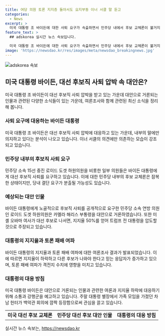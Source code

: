 ```yaml
---
title: 여당 의원 토론 지지층 돌아서도 요지부동 이너 서클 말 듣고
categories:
  - News
excerpt: >
  미국 대통령 조 바이든에 대한 사퇴 요구가 속출하면서 민주당 내에서 후보 교체론이 불거지고 있다. 바이든 대통령은 물러설 기색이 없으며, 앞으로의 강행군을 예고하고 있다. 그는 미셸 오바마가 출마하면 트럼프에게 압도승할 것이라는 언론 보도도 있다. 현재 바이든 대통령의 인기가 하락하면서 다른 후보가 필요하다는 응답이 늘어나고 있는 가운데, 대안으로는 카멀라 해리스 부통령과 미셸 오바마가 거론되고 있다. 이에 대한 바이든 대통령의 대응은 주요 동맹국과의 회의 도래와 유세 재개 등의 강력한 여론전을 예고하고 있다.
feature_text: >
  ## adskorea 실시간 뉴스 속보입니다.

  미국 대통령 조 바이든에 대한 사퇴 요구가 속출하면서 민주당 내에서 후보 교체론이 불거지고 있다. 바이든 대통령은 물러설 기색이 없으며, 앞으로의 강행군을 예고하고 있다. 그는 미셸 오바마가 출마하면 트럼프에게 압도승할 것이라는 언론 보도도 있다. 현재 바이든 대통령의 인기가 하락하면서 다른 후보가 필요하다는 응답이 늘어나고 있는 가운데, 대안으로는 카멀라 해리스 부통령과 미셸 오바마가 거론되고 있다. 이에 대한 바이든 대통령의 대응은 주요 동맹국과의 회의 도래와 유세 재개 등의 강력한 여론전을 예고하고 있다.
image: 'https://newsdao.kr/res/images/meta/newsdao_breakingnews.jpg'
---
```


<p><img src="https://newsdao.kr/res/images/meta/newsdao_breakingnews.jpg" alt="adskorea 속보" /></p>

<h2 data-ke-size="size26">미국 대통령 바이든, 대선 후보직 사퇴 압박 속 대안은?</h2>

<p data-ke-size="size16">미국 대통령 조 바이든이 대선 후보직 사퇴 압박을 받고 있는 가운데 대안으로 거론되는 인물과 관련된 다양한 소식들이 있는 가운데, 여론조사와 함께 관련된 최신 소식을 정리해 봅니다.</p>

<h3><b>사퇴 요구에 대응하는 바이든 대통령</b></h3>

<p data-ke-size="size16">미국 대통령 조 바이든은 대선 후보직 사퇴 압박에 대응하고 있는 가운데, 내부의 말에만 의지하고 있다는 분석이 나오고 있습니다. 이너 서클의 의견에만 의존하는 모습이 강조되고 있습니다.</p>

<h3><b>민주당 내부의 후보직 사퇴 요구</b></h3>

<p data-ke-size="size16">민주당 소속 15선 중진 로이드 도겟 하원의원을 비롯한 일부 의원들은 바이든 대통령에게 대선 후보직 사퇴를 요구하고 있습니다. 이에 대한 민주당 내부의 후보 교체론은 잠복한 상태이지만, 당내 결단 요구가 분출될 가능성도 있습니다.</p>

<h3><b>예상되는 대안 인물</b></h3>

<p data-ke-size="size16">바이든 대통령에게 노골적으로 후보직 사퇴를 공개적으로 요구한 민주당 소속 연방 의원인 로이드 도겟 하원의원은 카멜라 해리스 부통령을 대안으로 거론하였습니다. 또한 미셸 오바마 여사가 대선 후보로 나서면, 지지율 50%를 얻어 트럼프 전 대통령을 압도할 것으로 주장되고 있습니다.</p>

<h3><b>대통령의 지지율과 토론 패배 여파</b></h3>

<p data-ke-size="size16">바이든 대통령의 지지율과 토론 패배 여파에 대한 여론조사 결과가 발표되었습니다. 이에 따르면 지지율이 하락하고 다른 후보가 나와야 한다고 믿는 응답자가 증가하고 있으며, 토론 패배 여파가 격전지 수치에 영향을 미치고 있습니다.</p>

<h3><b>대통령의 대응 방침</b></h3>

<p data-ke-size="size16">미국 대통령 바이든은 대안으로 거론되는 인물과 관련한 여론과 지지율 하락에 대응하기 위해 소통과 강행군을 예고하고 있습니다. 주말 대통령 별장에서 가족 모임을 가졌던 차남 헌터가 백악관 회의에 깜짝 등장함으로써 관심을 끌고 있습니다.</p>

<table>
    <tr>
        <td style="text-align: center; height: 17px;"><b>미국 대선 후보 교체론</b></td>
        <td style="text-align: center; height: 17px;"><b>민주당 대선 후보 대안 인물</b></td>
        <td style="text-align: center; height: 17px;"><b>대통령의 대응 방침</b></td>
    </tr>
</table>
실시간 뉴스 속보는, <a href="https://newsdao.kr" rel="dofollow">https://newsdao.kr</a>


